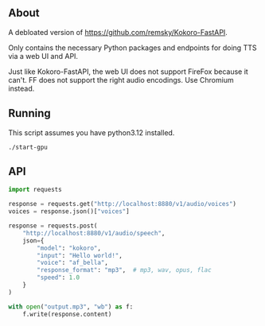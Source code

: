 ## About

A debloated version of https://github.com/remsky/Kokoro-FastAPI.

Only contains the necessary Python packages and endpoints for doing TTS via a web UI and API.

Just like Kokoro-FastAPI, the web UI does not support FireFox because it can't. FF does not support the right audio encodings. Use Chromium instead.

## Running

This script assumes you have python3.12 installed.

`./start-gpu`

## API

```python
import requests

response = requests.get("http://localhost:8880/v1/audio/voices")
voices = response.json()["voices"]

response = requests.post(
    "http://localhost:8880/v1/audio/speech",
    json={
        "model": "kokoro",  
        "input": "Hello world!",
        "voice": "af_bella",
        "response_format": "mp3",  # mp3, wav, opus, flac
        "speed": 1.0
    }
)

with open("output.mp3", "wb") as f:
    f.write(response.content)
```
